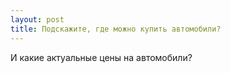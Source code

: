 ```yaml
---
layout: post 
title: Подскажите, где можно купить автомобили? 
--- 
```

И какие актуальные цены на автомобили?